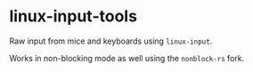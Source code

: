 # linux-input-tools

Raw input from mice and keyboards using `linux-input`.

Works in non-blocking mode as well using the `nonblock-rs` fork.
